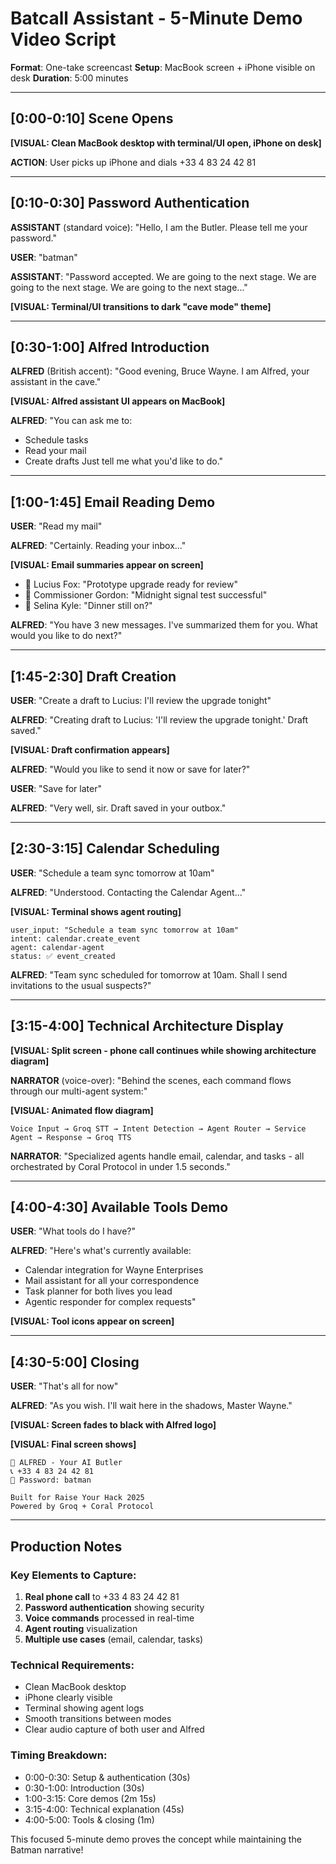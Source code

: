 # Batcall Assistant - 5-Minute Demo Video Script

**Format**: One-take screencast
**Setup**: MacBook screen + iPhone visible on desk
**Duration**: 5:00 minutes

---

## [0:00-0:10] Scene Opens

**[VISUAL: Clean MacBook desktop with terminal/UI open, iPhone on desk]**

**ACTION**: User picks up iPhone and dials +33 4 83 24 42 81

---

## [0:10-0:30] Password Authentication

**ASSISTANT** (standard voice): "Hello, I am the Butler. Please tell me your password."

**USER**: "batman"

**ASSISTANT**: "Password accepted. We are going to the next stage. We are going to the next stage. We are going to the next stage..."

**[VISUAL: Terminal/UI transitions to dark "cave mode" theme]**

---

## [0:30-1:00] Alfred Introduction

**ALFRED** (British accent): "Good evening, Bruce Wayne. I am Alfred, your assistant in the cave."

**[VISUAL: Alfred assistant UI appears on MacBook]**

**ALFRED**: "You can ask me to:

- Schedule tasks
- Read your mail
- Create drafts
  Just tell me what you'd like to do."

---

## [1:00-1:45] Email Reading Demo

**USER**: "Read my mail"

**ALFRED**: "Certainly. Reading your inbox..."

**[VISUAL: Email summaries appear on screen]**

- 📨 Lucius Fox: "Prototype upgrade ready for review"
- 📨 Commissioner Gordon: "Midnight signal test successful"
- 📨 Selina Kyle: "Dinner still on?"

**ALFRED**: "You have 3 new messages. I've summarized them for you. What would you like to do next?"

---

## [1:45-2:30] Draft Creation

**USER**: "Create a draft to Lucius: I'll review the upgrade tonight"

**ALFRED**: "Creating draft to Lucius: 'I'll review the upgrade tonight.' Draft saved."

**[VISUAL: Draft confirmation appears]**

**ALFRED**: "Would you like to send it now or save for later?"

**USER**: "Save for later"

**ALFRED**: "Very well, sir. Draft saved in your outbox."

---

## [2:30-3:15] Calendar Scheduling

**USER**: "Schedule a team sync tomorrow at 10am"

**ALFRED**: "Understood. Contacting the Calendar Agent..."

**[VISUAL: Terminal shows agent routing]**

```
user_input: "Schedule a team sync tomorrow at 10am"
intent: calendar.create_event
agent: calendar-agent
status: ✅ event_created
```

**ALFRED**: "Team sync scheduled for tomorrow at 10am. Shall I send invitations to the usual suspects?"

---

## [3:15-4:00] Technical Architecture Display

**[VISUAL: Split screen - phone call continues while showing architecture diagram]**

**NARRATOR** (voice-over): "Behind the scenes, each command flows through our multi-agent system:"

**[VISUAL: Animated flow diagram]**

```
Voice Input → Groq STT → Intent Detection → Agent Router → Service Agent → Response → Groq TTS
```

**NARRATOR**: "Specialized agents handle email, calendar, and tasks - all orchestrated by Coral Protocol in under 1.5 seconds."

---

## [4:00-4:30] Available Tools Demo

**USER**: "What tools do I have?"

**ALFRED**: "Here's what's currently available:

- Calendar integration for Wayne Enterprises
- Mail assistant for all your correspondence
- Task planner for both lives you lead
- Agentic responder for complex requests"

**[VISUAL: Tool icons appear on screen]**

---

## [4:30-5:00] Closing

**USER**: "That's all for now"

**ALFRED**: "As you wish. I'll wait here in the shadows, Master Wayne."

**[VISUAL: Screen fades to black with Alfred logo]**

**[VISUAL: Final screen shows]**

```
🦇 ALFRED - Your AI Butler
📞 +33 4 83 24 42 81
🔐 Password: batman

Built for Raise Your Hack 2025
Powered by Groq + Coral Protocol
```

---

## Production Notes

### Key Elements to Capture:

1. **Real phone call** to +33 4 83 24 42 81
2. **Password authentication** showing security
3. **Voice commands** processed in real-time
4. **Agent routing** visualization
5. **Multiple use cases** (email, calendar, tasks)

### Technical Requirements:

- Clean MacBook desktop
- iPhone clearly visible
- Terminal showing agent logs
- Smooth transitions between modes
- Clear audio capture of both user and Alfred

### Timing Breakdown:

- 0:00-0:30: Setup & authentication (30s)
- 0:30-1:00: Introduction (30s)
- 1:00-3:15: Core demos (2m 15s)
- 3:15-4:00: Technical explanation (45s)
- 4:00-5:00: Tools & closing (1m)

This focused 5-minute demo proves the concept while maintaining the Batman narrative!

